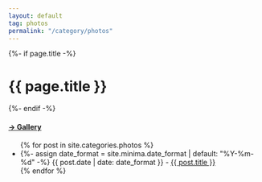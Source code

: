 ```yaml
---
layout: default
tag: photos
permalink: "/category/photos"
---
```


{%- if page.title -%}
<h1>{{ page.title }}</h1>
{%- endif -%}
<h4><a href="/category/photos/gallery">→ Gallery</a></h4>

<ul>
{% for post in site.categories.photos %}
    <li>
        {%- assign date_format = site.minima.date_format | default: "%Y-%m-%d" -%}
        <span class="post-meta">{{ post.date | date: date_format }} - </span>    
        <a href="{{ post.url }}">{{ post.title }}</a>
    </li>
{% endfor %}
</ul>